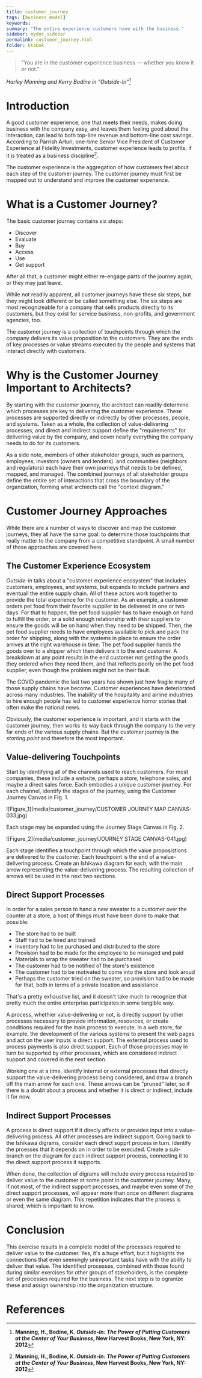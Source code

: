 ```yaml
---
title: customer_journey
tags: [business_model]
keywords:
summary: "The entire experience customers have with the business."
sidebar: mydoc_sidebar
permalink: customer_journey.html
folder: btabok
---
```


> "You are in the customer experience business &mdash; whether you know it or not."

*Harley Manning and Kerry Bodine in "Outside-In"[^1]*

# Introduction

A good customer experience, one that meets their needs, makes doing business with the company easy, and leaves them feeling good about the interaction, can lead to both top-line revenue and bottom-line cost savings. According to Parrish Arturi, one-time Senior Vice President of Customer Experience at Fidelity Investments, customer experience leads to profits, if it is treated as a business discipline[^1].

The customer experience is the aggregation of how customers feel about each step of the customer journey. The customer journey must first be mapped out to understand and improve the customer experience.

# What is a Customer Journey?

The basic customer journey contains six steps:

- Discover
- Evaluate
- Buy
- Access
- Use
- Get support

After all that, a customer might either re-engage parts of the journey again, or they may just leave.

While not readily apparent, all customer journeys have these six steps, but they might look different or be called something else. The six steps are most recognizeable for a company that sells products directly to its customers, but they exist for service business, non-profits, and government agencies, too.

The customer journey is a collection of touchpoints through which the company delivers its value proposition to the customers. They are the ends of key processes or value streams executed by the people and systems that interact directly with customers.

# Why is the Customer Journey Important to Architects?

By starting with the customer journey, the architect can readily determine which processes are key to delivering the customer experience. These processes are supported directly or indirectly by other processes, people, and systems. Taken as a whole, the collection of value-delivering processes, and direct and indirect support define the "requirements" for delivering value by the company, and cover nearly everything the company needs to do for its customers. 

As a side note, members of other stakeholder groups, such as partners, employees, investors (owners and lenders). and communities (neighbors and regulators) each have their own journeys that needs to be defined, mapped, and managed. The combined journeys of all stakeholder groups define the entire set of interactions that cross the boundary of the organization, forming what archiects call the "context diagram."

# Customer Journey Approaches

While there are a number of ways to discover and map the customer journeys, they all have the same goal: to determine those touchpoints that really matter to the company from a competitive standpoint. A small number of those approaches are covered here.

## The Customer Experience Ecosystem

*Outside-in* talks about a "customer experience ecosystem" that includes customers, employees, and systems, but expands to include partners and eventuall the entire supply chain. All of these actors work together to provide the total experience for the customer. As an example, a customer orders pet food from their favorite supplier to be delivered in one or two days. For that to happen, the pet food supplier has to have enough on hand to fulfill the order, or a solid enough relationship with *their* suppliers to ensure the goods will be on hand when they need to be shipped. Then, the pet food supplier needs to have employees available to pick and pack the order for shipping, along with the systems in place to ensure the order arrives at the right warehouse in time. The pet food supplier hands the goods over to a shipper which then delivers it to the end customer. A breakdown at any point results in the end customer not getting the goods they ordered when they need them, and that reflects poorly on the pet food supplier, even though the problem might not be their fault. 

The COVID pandemic the last two years has shown just how fragile many of those supply chains have become. Customer experiences have deteriorated across many industries. The inability of the hospitality and airline industries to hire enough people has led to customer experience horror stories that often make the national news.

Obviously, the customer experience is important, and it starts with the customer journey, then works its way back through the company to the very far ends of the various supply chains. But the customer journey is the *starting point* and therefore the most important.

## Value-delivering Touchpoints

Start by identifying all of the channels used to reach customers. For most companies, these include a website, perhaps a store, telephone sales, and maybe a direct sales force. Each embodies a unique customer journey. For each channel, identify the stages of the journey, using the Customer Journey Canvas in FIg. 1.

![Figure_1](media/customer_journey/CUSTOMER JOURNEY MAP CANVAS-033.jpg)

Each stage may be expanded using the Journey Stage Canvas in Fig. 2.

![Figure_2](media/customer_journey/JOURNEY STAGE CANVAS-041.jpg)

Each stage identifies a touchpoint through which the vaiue proposistions are delivered to the customer. Each touchpoint is the end of a value-delivering process. Create an Ishikawa diagram for each, with the main arrow representing the value-delivering process. The resulting collection of arrows will be used in the next two sections.

## Direct Support Processes

In order for a sales person to hand a new sweater to a customer over the counter at a store, a host of things must have been done to make that possible:

- The store had to be built
- Staff had to be hired and trained
- Inventory had to be purchased and distributed to the store
- Provision had to be made for the employee to be managed and paid
- Materials to wrap the sweater had to be purchased
- The customer had to be notified of the store's existence
- The customer had to be motivated to come into the store and look aroud
- Perhaps the customer tried on the sweater, so provision had to be made for that, both in terms of a private location and assistance

That's a pretty exhaustive list, and it doesn't take much to recognize that pretty much the entire enterprise participates in some tangible way.

A process, whethier value-delivering or not, is directly support by other processes necessary to provide information, resources, or create conditions required for the main process to execute. In a web store, for example, the development of the various systems to present the web pages and act on the user inputs is direct support. The external process used to process payments is also direct support. Each of those processes may in turn be supported by other processes, which are considered indirect support and covered in the next section.

Working one at a time, identify internal or external processes that directly support the value-delivering process being considered, and draw a branch off the main arrow for each one. These arrows can be "pruned" later, so if there is a doubt about a process and whether it is direct or indirect, include it for now.

## Indirect Support Processes

A process is direct support if it direcly affects or provides input into a value-delivering process. All other processes are indirect support. Going back to the Ishikawa digrams, consider each direct supprt process in turn. Identify the proesses that it depends on in order to be executed. Create a sub-branch on the diagram for each indirect support process, connecting it to the direct support process it supports. 

When done, the collection of digrams will include every process required to deliver value to the customer at some point in the customer journey. Many, if not most, of the indirect support processes, and maybe even some of the direct support processes, will appear more than once on different diagrams or even the same diagram. This repetition indicates that the process is shared, which is important to know.

# Conclusion

This exercise results in a complete model of the processes required to deliver value to the customer. Yes, it's a huge effort, but it highlights the connections that even seemingly unimportant tasks have with the ability to deliver that value. The identified processes, combined with those found during similar exercises for other groups of stakeholders, is the complete set of processes required for the business. The next step is to ogranize these and assign ownership into the organization structure. 

# References

[^1]: **Manning, H., Bodine, K. *Outside-In: The Power of Putting Customers at the Center of Your Business*, New Harvest Books, New York, NY: 2012** 